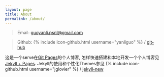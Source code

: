 ```yaml
---
layout: page
title: About
permalink: /about/
---
```


> Email: guoyanli.psnl@gmail.com

> Github: {% include icon-github.html username="yanliguo" %} / [git-hub](https://github.com/yanliguo/)

这是一个serve在[Git Pages][github-pages-link]的个人博客, 怎样快速搭建和本地开发一个个人博客见[Jekyll + Pages][jekyll-pages-ink].
Jekyll的使用和个性化Themes参见 {% include icon-github.html username="jglovier" %} / [jekyll-new](https://github.com/jglovier/jekyll-new)


[jekyll-pages-ink]: https://help.github.com/articles/using-jekyll-with-pages/
[github-pages-link]: https://help.github.com/categories/github-pages-basics

